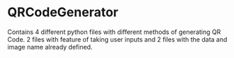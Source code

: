 # QRCodeGenerator
Contains 4 different python files with different methods of generating QR Code. 2 files with feature of taking user inputs and 2 files with the data and image name already defined. 
